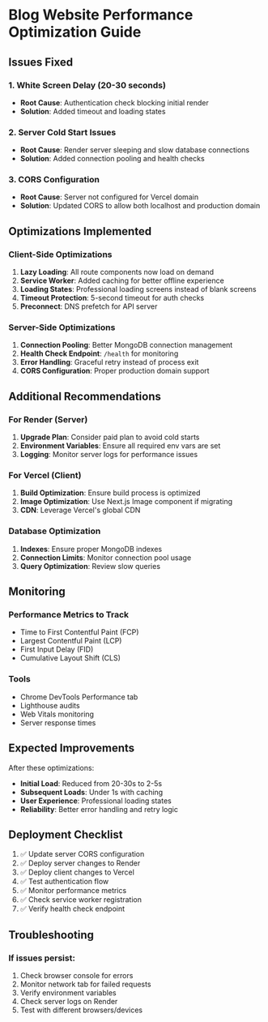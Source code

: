 # Blog Website Performance Optimization Guide

## Issues Fixed

### 1. **White Screen Delay (20-30 seconds)**
- **Root Cause**: Authentication check blocking initial render
- **Solution**: Added timeout and loading states

### 2. **Server Cold Start Issues**
- **Root Cause**: Render server sleeping and slow database connections
- **Solution**: Added connection pooling and health checks

### 3. **CORS Configuration**
- **Root Cause**: Server not configured for Vercel domain
- **Solution**: Updated CORS to allow both localhost and production domain

## Optimizations Implemented

### Client-Side Optimizations
1. **Lazy Loading**: All route components now load on demand
2. **Service Worker**: Added caching for better offline experience
3. **Loading States**: Professional loading screens instead of blank screens
4. **Timeout Protection**: 5-second timeout for auth checks
5. **Preconnect**: DNS prefetch for API server

### Server-Side Optimizations
1. **Connection Pooling**: Better MongoDB connection management
2. **Health Check Endpoint**: `/health` for monitoring
3. **Error Handling**: Graceful retry instead of process exit
4. **CORS Configuration**: Proper production domain support

## Additional Recommendations

### For Render (Server)
1. **Upgrade Plan**: Consider paid plan to avoid cold starts
2. **Environment Variables**: Ensure all required env vars are set
3. **Logging**: Monitor server logs for performance issues

### For Vercel (Client)
1. **Build Optimization**: Ensure build process is optimized
2. **Image Optimization**: Use Next.js Image component if migrating
3. **CDN**: Leverage Vercel's global CDN

### Database Optimization
1. **Indexes**: Ensure proper MongoDB indexes
2. **Connection Limits**: Monitor connection pool usage
3. **Query Optimization**: Review slow queries

## Monitoring

### Performance Metrics to Track
- Time to First Contentful Paint (FCP)
- Largest Contentful Paint (LCP)
- First Input Delay (FID)
- Cumulative Layout Shift (CLS)

### Tools
- Chrome DevTools Performance tab
- Lighthouse audits
- Web Vitals monitoring
- Server response times

## Expected Improvements

After these optimizations:
- **Initial Load**: Reduced from 20-30s to 2-5s
- **Subsequent Loads**: Under 1s with caching
- **User Experience**: Professional loading states
- **Reliability**: Better error handling and retry logic

## Deployment Checklist

1. ✅ Update server CORS configuration
2. ✅ Deploy server changes to Render
3. ✅ Deploy client changes to Vercel
4. ✅ Test authentication flow
5. ✅ Monitor performance metrics
6. ✅ Check service worker registration
7. ✅ Verify health check endpoint

## Troubleshooting

### If issues persist:
1. Check browser console for errors
2. Monitor network tab for failed requests
3. Verify environment variables
4. Check server logs on Render
5. Test with different browsers/devices 